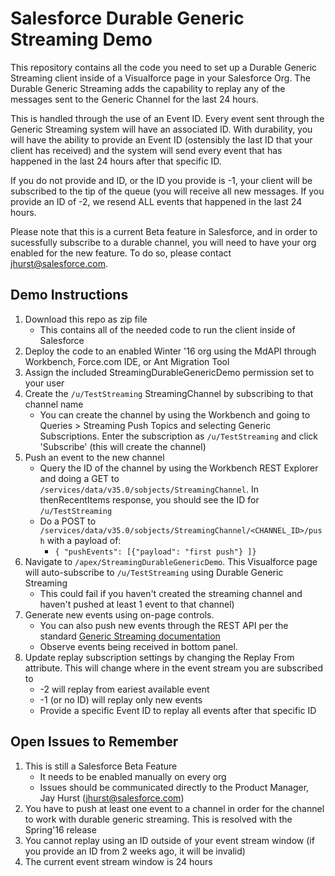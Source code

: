 # Salesforce Durable Generic Streaming Demo
This repository contains all the code you need to set up a Durable Generic Streaming client inside of a Visualforce page in your Salesforce Org.  The Durable Generic Streaming adds the capability to replay any of the messages sent to the Generic Channel for the last 24 hours.

This is handled through the use of an Event ID.  Every event sent through the Generic Streaming system will have an associated ID.  With durability, you will have the ability to provide an Event ID (ostensibly the last ID that your client has received) and the system will send every event that has happened in the last 24 hours after that specific ID.

If you do not provide and ID, or the ID you provide is -1, your client will be subscribed to the tip of the queue (you will receive all new messages.  If you provide an ID of -2, we resend ALL events that happened in the last 24 hours.  

Please note that this is a current Beta feature in Salesforce, and in order to sucessfully subscribe to a durable channel, you will need to have your org enabled for the new feature.  To do so, please contact jhurst@salesforce.com. 

## Demo Instructions
1. Download this repo as zip file
    * This contains all of the needed code to run the client inside of Salesforce
2. Deploy the code to an enabled Winter '16 org using the MdAPI through Workbench, Force.com IDE, or Ant Migration Tool
3. Assign the included StreamingDurableGenericDemo permission set to your user
4. Create the `/u/TestStreaming` StreamingChannel by subscribing to that channel name
    * You can create the channel by using the Workbench and going to Queries > Streaming Push Topics and selecting Generic Subscriptions.  Enter the subscription as `/u/TestStreaming` and click 'Subscribe' (this will create the channel)
5. Push an event to the new channel
    * Query the ID of the channel by using the Workbench REST Explorer and doing a GET to `/services/data/v35.0/sobjects/StreamingChannel`.  In thenRecentItems response, you should see the ID for `/u/TestStreaming`
    * Do a POST to `/services/data/v35.0/sobjects/StreamingChannel/<CHANNEL_ID>/push` with a payload of:
        * `{ "pushEvents": [{"payload": "first push"} ]}`  
6. Navigate to `/apex/StreamingDurableGenericDemo`.  This Visualforce page will auto-subscribe to `/u/TestStreaming` using Durable Generic Streaming  
    * This could fail if you haven't created the streaming channel and haven't pushed at least 1 event to that channel)
7. Generate new events using on-page controls. 
    * You can also push new events through the REST API per the standard [Generic Streaming documentation](https://developer.salesforce.com/docs/atlas.en-us.api_streaming.meta/api_streaming/resources_push.htm)
    * Observe events being received in bottom panel. 
8. Update replay subscription settings by changing the Replay From attribute. This will change where in the event stream you are subscribed to
    * -2 will replay from eariest available event
    * -1 (or no ID) will replay only new events
    * Provide a specific Event ID to replay all events after that specific ID

## Open Issues to Remember
1. This is still a Salesforce Beta Feature
    * It needs to be enabled manually on every org
    * Issues should be communicated directly to the Product Manager, Jay Hurst (jhurst@salesforce.com)
2. You have to push at least one event to a channel in order for the channel to work with durable generic streaming.  This is resolved with the Spring'16 release
3. You cannot replay using an ID outside of your event stream window (if you provide an ID from 2 weeks ago, it will be invalid)
4. The current event stream window is 24 hours
